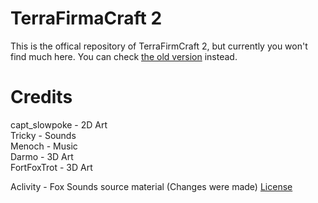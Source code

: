 # TerraFirmaCraft 2
This is the offical repository of TerraFirmCraft 2, but currently you won't
find much here. You can check [the old version][1] instead.

# Credits
capt_slowpoke - 2D Art  
Tricky - Sounds   
Menoch - Music  
Darmo - 3D Art  
FortFoxTrot - 3D Art

Aclivity - Fox Sounds source material (Changes were made) [License][2]

[1]: https://github.com/Deadrik/TFCraft
[2]: http://creativecommons.org/licenses/by-nc/3.0/

